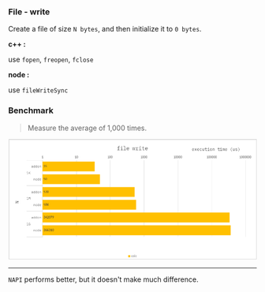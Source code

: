 ### File - write

Create a file of size `N bytes`, and then initialize it to `0 bytes`.

**c++ :**

use `fopen`, `freopen`, `fclose`

**node :**

use `fileWriteSync`

### Benchmark

> Measure the average of 1,000 times.

![](./resource/benchmark.png)

---

`NAPI` performs better, but it doesn't make much difference.
